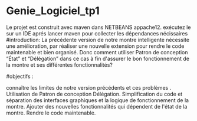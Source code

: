 # Genie_Logiciel_tp1
Le projet est construit avec maven dans NETBEANS appache12. exécutez le sur un IDE aprés lancer maven pour collecter les dépendances nécissaires #introduction: La précédente version de notre montre intelligente nécessite une amélioration, par réaliser une nouvelle extension pour rendre le code maintenable et bien organisé.
Donc comment utiliser Patron de conception “État” et “Délégation” dans ce cas à fin d'assurer le bon fonctionnement de la montre et ses différentes fonctionnalités?

#objectifs :

connaître les limites de notre version précédents et ces problèmes .
Utilisation de Patron de conception Délégation.
Simplification du code et séparation des interfaces graphiques et la logique de fonctionnement de la montre.
Ajouter des nouvelles fonctionnalités qui dépendent de l'état de la montre.
Rendre le code maintenable.
